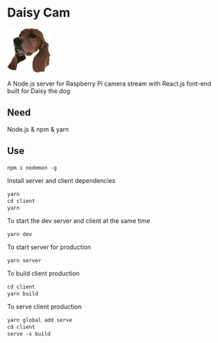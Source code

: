 # Daisy Cam

![ daisy the dog ](https://raw.githubusercontent.com/WoodburyShortridge/daisyCam/master/client/src/imgs/mouse.png)

A Node.js server for Raspberry Pi camera stream with React.js font-end built for Daisy the dog

## Need

Node.js &
npm &
yarn

## Use

```
npm i nodemon -g
```

Install server and client dependencies

```
yarn
cd client
yarn
```

To start the dev server and client at the same time

```
yarn dev
```

To start server for production
```
yarn server
```

To build client production

```
cd client
yarn build
```

To serve client production

```
yarn global add serve
cd client
serve -s build
```
